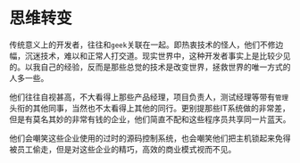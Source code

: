 # 思维转变

传统意义上的开发者，往往和`geek`关联在一起。即热衷技术的怪人，他们不修边幅，沉迷技术，难以和正常人打交道。现实世界中，这种开发者事实上是比较少见的。以我自己的经验，反而是那些总觉的技术是改变世界，拯救世界的唯一方式的人多一些。

他们往往自视甚高，不大看得上那些产品经理，项目负责人，测试经理等带有`管理`头衔的其他同事，当然也不太看得上其他的同行。更别提那些IT系统做的非常差，但是有莫名其妙的非常有钱的企业，他们简直不配和这些程序员共享同一片蓝天。

他们会嘲笑这些企业使用的过时的源码控制系统，也会嘲笑他们把主机锁起来免得被员工偷走，但是对这些企业的精巧，高效的商业模式视而不见。